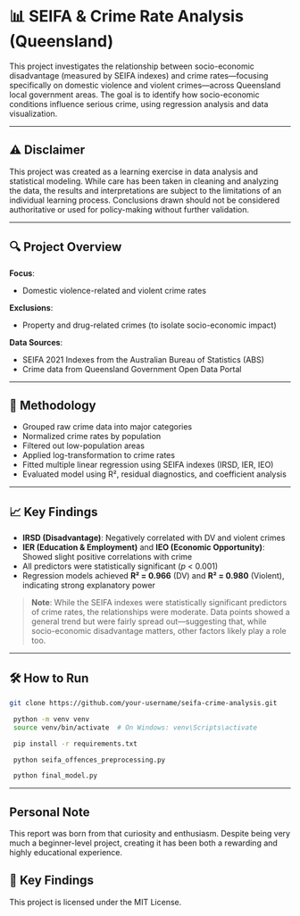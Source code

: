 # 📊 SEIFA & Crime Rate Analysis (Queensland)

This project investigates the relationship between socio-economic disadvantage (measured by SEIFA indexes) and crime rates—focusing specifically on domestic violence and violent crimes—across Queensland local government areas. The goal is to identify how socio-economic conditions influence serious crime, using regression analysis and data visualization.

---

## ⚠️ Disclaimer

This project was created as a learning exercise in data analysis and statistical modeling. While care has been taken in cleaning and analyzing the data, the results and interpretations are subject to the limitations of an individual learning process. Conclusions drawn should not be considered authoritative or used for policy-making without further validation.

---

## 🔍 Project Overview

**Focus**:  
- Domestic violence-related and violent crime rates

**Exclusions**:  
- Property and drug-related crimes (to isolate socio-economic impact)

**Data Sources**:  
- SEIFA 2021 Indexes from the Australian Bureau of Statistics (ABS)  
- Crime data from Queensland Government Open Data Portal

---

## 🧠 Methodology

- Grouped raw crime data into major categories  
- Normalized crime rates by population  
- Filtered out low-population areas  
- Applied log-transformation to crime rates  
- Fitted multiple linear regression using SEIFA indexes (IRSD, IER, IEO)  
- Evaluated model using R², residual diagnostics, and coefficient analysis

---

## 📈 Key Findings

- **IRSD (Disadvantage)**: Negatively correlated with DV and violent crimes  
- **IER (Education & Employment)** and **IEO (Economic Opportunity)**: Showed slight positive correlations with crime  
- All predictors were statistically significant (*p* < 0.001)  
- Regression models achieved **R² = 0.966** (DV) and **R² = 0.980** (Violent), indicating strong explanatory power  

> **Note**: While the SEIFA indexes were statistically significant predictors of crime rates, the relationships were moderate. Data points showed a general trend but were fairly spread out—suggesting that, while socio-economic disadvantage matters, other factors likely play a role too.

---

## 🛠️ How to Run

   ```bash
   git clone https://github.com/your-username/seifa-crime-analysis.git

    python -m venv venv
    source venv/bin/activate  # On Windows: venv\Scripts\activate

    pip install -r requirements.txt

    python seifa_offences_preprocessing.py

    python final_model.py
```
---

## Personal Note
This report was born from that curiosity and enthusiasm. Despite being very much a beginner-level project, creating it has been both a rewarding and highly educational experience.

## 📝 Key Findings
This project is licensed under the MIT License.



